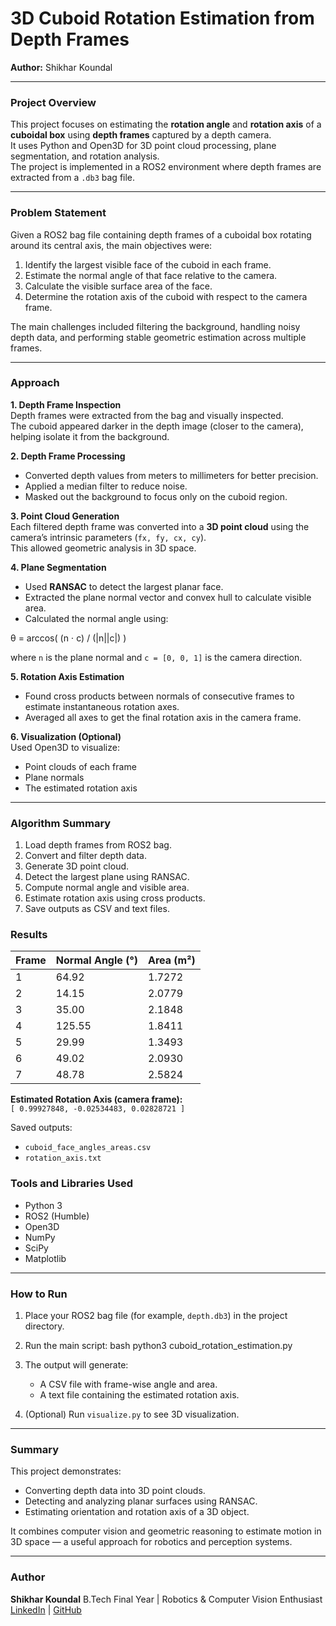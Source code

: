 # 3D Cuboid Rotation Estimation from Depth Frames

**Author:** Shikhar Koundal

---

### Project Overview

This project focuses on estimating the **rotation angle** and **rotation axis** of a **cuboidal box** using **depth frames** captured by a depth camera.  
It uses Python and Open3D for 3D point cloud processing, plane segmentation, and rotation analysis.  
The project is implemented in a ROS2 environment where depth frames are extracted from a `.db3` bag file.

---

### Problem Statement

Given a ROS2 bag file containing depth frames of a cuboidal box rotating around its central axis, the main objectives were:

1. Identify the largest visible face of the cuboid in each frame.  
2. Estimate the normal angle of that face relative to the camera.  
3. Calculate the visible surface area of the face.  
4. Determine the rotation axis of the cuboid with respect to the camera frame.

The main challenges included filtering the background, handling noisy depth data, and performing stable geometric estimation across multiple frames.

---

### Approach

**1. Depth Frame Inspection**  
Depth frames were extracted from the bag and visually inspected.  
The cuboid appeared darker in the depth image (closer to the camera), helping isolate it from the background.

**2. Depth Frame Processing**  
- Converted depth values from meters to millimeters for better precision.  
- Applied a median filter to reduce noise.  
- Masked out the background to focus only on the cuboid region.

**3. Point Cloud Generation**  
Each filtered depth frame was converted into a **3D point cloud** using the camera’s intrinsic parameters (`fx, fy, cx, cy`).  
This allowed geometric analysis in 3D space.

**4. Plane Segmentation**  
- Used **RANSAC** to detect the largest planar face.  
- Extracted the plane normal vector and convex hull to calculate visible area.  
- Calculated the normal angle using:



θ = arccos( (n ⋅ c) / (|n||c|) )



where `n` is the plane normal and `c = [0, 0, 1]` is the camera direction.

**5. Rotation Axis Estimation**  
- Found cross products between normals of consecutive frames to estimate instantaneous rotation axes.  
- Averaged all axes to get the final rotation axis in the camera frame.

**6. Visualization (Optional)**  
Used Open3D to visualize:
- Point clouds of each frame  
- Plane normals  
- The estimated rotation axis

---

### Algorithm Summary

1. Load depth frames from ROS2 bag.  
2. Convert and filter depth data.  
3. Generate 3D point cloud.  
4. Detect the largest plane using RANSAC.  
5. Compute normal angle and visible area.  
6. Estimate rotation axis using cross products.  
7. Save outputs as CSV and text files.



### Results

| Frame | Normal Angle (°) | Area (m²) |
|--------|------------------|-----------|
| 1 | 64.92 | 1.7272 |
| 2 | 14.15 | 2.0779 |
| 3 | 35.00 | 2.1848 |
| 4 | 125.55 | 1.8411 |
| 5 | 29.99 | 1.3493 |
| 6 | 49.02 | 2.0930 |
| 7 | 48.78 | 2.5824 |

**Estimated Rotation Axis (camera frame):**  
`[ 0.99927848, -0.02534483, 0.02828721 ]`

Saved outputs:  
- `cuboid_face_angles_areas.csv`  
- `rotation_axis.txt`



### Tools and Libraries Used

- Python 3  
- ROS2 (Humble)  
- Open3D  
- NumPy  
- SciPy  
- Matplotlib  

---

### How to Run

1. Place your ROS2 bag file (for example, `depth.db3`) in the project directory.  
2. Run the main script:
bash
 python3 cuboid_rotation_estimation.py


3. The output will generate:

   * A CSV file with frame-wise angle and area.
   * A text file containing the estimated rotation axis.
4. (Optional) Run `visualize.py` to see 3D visualization.

---

### Summary

This project demonstrates:

* Converting depth data into 3D point clouds.
* Detecting and analyzing planar surfaces using RANSAC.
* Estimating orientation and rotation axis of a 3D object.

It combines computer vision and geometric reasoning to estimate motion in 3D space — a useful approach for robotics and perception systems.

---

### Author

**Shikhar Koundal**
B.Tech Final Year | Robotics & Computer Vision Enthusiast
[LinkedIn](https://linkedin.com/in/shikharkoundal) | [GitHub](https://github.com/sk1133)

```
